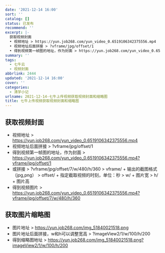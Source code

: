 ```yaml
---
date: '2021-12-14 16:00'
sort: ''
catalog: []
status: 已发布
recommend: ''
excerpt: |-
  获取视频封面
  • 视频地址 > https://yun.job268.com/yun_video_0.6519106342375556.mp4
  • 视频地址后面拼接 > ?vframe/jpg/offset/1
  • 得到视频第一帧图的地址，作为封面 > https://yun.job268.com/yun_video_0.6519106342375556.mp4?vframe/jpg/offset/1
summary: ''
tags:
  - 七牛云
  - 视频封面
abbrlink: 2444
updated: '2021-12-14 16:00'
cover: ''
categories:
  - 清学小记
urlname: 2021-12-14-七牛上传视频获取视频封面和缩略图
title: 七牛上传视频获取视频封面和缩略图
---
```


## 获取视频封面

- 视频地址 > https://yun.job268.com/yun_video_0.6519106342375556.mp4
- 视频地址后面拼接 > ?vframe/jpg/offset/1
- 得到视频第一帧图的地址，作为封面 > https://yun.job268.com/yun_video_0.6519106342375556.mp4?vframe/jpg/offset/1
- 或拼接 > ?vframe/jpg/offset/7/w/480/h/360 > vframe/ + 输出的截图格式（jpg,png） > offset/ + 指定截取视频的时刻，单位：秒 > w/ + 图片宽 > h/ + 图片高
- 得到视频图片 > https://yun.job268.com/yun_video_0.6519106342375556.mp4?vframe/jpg/offset/7/w/480/h/360

## 获取图片缩略图

- 图片地址 > https://yun.job268.com/img_51840021518.png
- 图片地址后面拼接，w和h可以调整宽高 > ?imageView2/1/w/100/h/200
- 得到缩略图地址 > https://yun.job268.com/img_51840021518.png?imageView2/1/w/100/h/200
